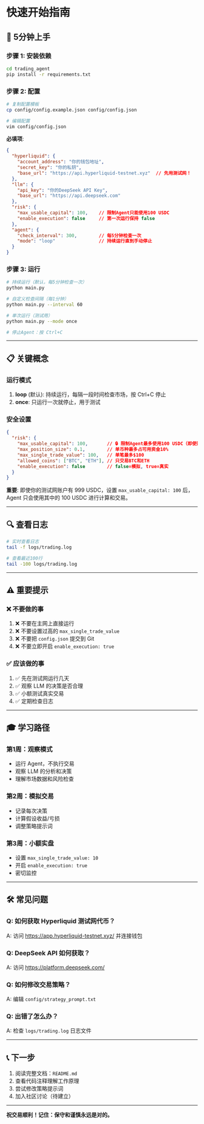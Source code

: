 # 快速开始指南

## 🎯 5分钟上手

### 步骤 1: 安装依赖

```bash
cd trading_agent
pip install -r requirements.txt
```

### 步骤 2: 配置

```bash
# 复制配置模板
cp config/config.example.json config/config.json

# 编辑配置
vim config/config.json
```

**必填项**:
```json
{
  "hyperliquid": {
    "account_address": "你的钱包地址",
    "secret_key": "你的私钥",
    "base_url": "https://api.hyperliquid-testnet.xyz"  // 先用测试网！
  },
  "llm": {
    "api_key": "你的DeepSeek API Key",
    "base_url": "https://api.deepseek.com"
  },
  "risk": {
    "max_usable_capital": 100,    // 限制Agent只能使用100 USDC
    "enable_execution": false     // 第一次运行保持 false
  },
  "agent": {
    "check_interval": 300,        // 每5分钟检查一次
    "mode": "loop"                // 持续运行直到手动停止
  }
}
```

### 步骤 3: 运行

```bash
# 持续运行（默认，每5分钟检查一次）
python main.py

# 自定义检查间隔（每1分钟）
python main.py --interval 60

# 单次运行（测试用）
python main.py --mode once

# 停止Agent：按 Ctrl+C
```

---

## 📋 关键概念

### 运行模式

1. **loop** (默认): 持续运行，每隔一段时间检查市场，按 Ctrl+C 停止
2. **once**: 只运行一次就停止，用于测试

### 安全设置

```json
{
  "risk": {
    "max_usable_capital": 100,       // 🔒 限制Agent最多使用100 USDC（即使账户有更多）
    "max_position_size": 0.1,        // 单币种最多占可用资金10%
    "max_single_trade_value": 100,   // 单笔最多$100
    "allowed_coins": ["BTC", "ETH"], // 只交易BTC和ETH
    "enable_execution": false        // false=模拟, true=真实
  }
}
```

**重要**: 即使你的测试网账户有 999 USDC，设置 `max_usable_capital: 100` 后，Agent 只会使用其中的 100 USDC 进行计算和交易。

---

## 🔍 查看日志

```bash
# 实时查看日志
tail -f logs/trading.log

# 查看最近100行
tail -100 logs/trading.log
```

---

## ⚠️ 重要提示

### ❌ 不要做的事

1. ❌ 不要在主网上直接运行
2. ❌ 不要设置过高的 `max_single_trade_value`
3. ❌ 不要把 `config.json` 提交到 Git
4. ❌ 不要立即开启 `enable_execution: true`

### ✅ 应该做的事

1. ✅ 先在测试网运行几天
2. ✅ 观察 LLM 的决策是否合理
3. ✅ 小额测试真实交易
4. ✅ 定期检查日志

---

## 🎓 学习路径

### 第1周：观察模式
- 运行 Agent，不执行交易
- 观察 LLM 的分析和决策
- 理解市场数据和风险检查

### 第2周：模拟交易
- 记录每次决策
- 计算假设收益/亏损
- 调整策略提示词

### 第3周：小额实盘
- 设置 `max_single_trade_value: 10`
- 开启 `enable_execution: true`
- 密切监控

---

## 🛠️ 常见问题

### Q: 如何获取 Hyperliquid 测试网代币？
A: 访问 https://app.hyperliquid-testnet.xyz/ 并连接钱包

### Q: DeepSeek API 如何获取？
A: 访问 https://platform.deepseek.com/

### Q: 如何修改交易策略？
A: 编辑 `config/strategy_prompt.txt`

### Q: 出错了怎么办？
A: 检查 `logs/trading.log` 日志文件

---

## 📞 下一步

1. 阅读完整文档：`README.md`
2. 查看代码注释理解工作原理
3. 尝试修改策略提示词
4. 加入社区讨论（待建立）

---

**祝交易顺利！记住：保守和谨慎永远是对的。**
